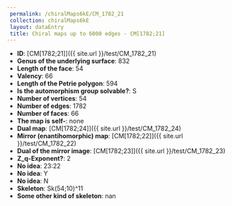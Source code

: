 ```yaml
--- 
 permalink: /chiralMaps6kE/CM_1782_21 
 collection: chiralMaps6kE
 layout: dataEntry
 title: Chiral maps up to 6000 edges - CM[1782;21]
---
```


- **ID**: [CM[1782;21]]({{ site.url }}/test/CM_1782_21)
- **Genus of the underlying surface**: 832
- **Length of the face**: 54
- **Valency**: 66
- **Length of the Petrie polygon**: 594
- **Is the automorphism group solvable?**: S
- **Number of vertices**: 54
- **Number of edges**: 1782
- **Number of faces**: 66
- **The map is self-**: none
- **Dual map**: [CM[1782;24]]({{ site.url }}/test/CM_1782_24)
- **Mirror (enantihomorphic) map**: [CM[1782;22]]({{ site.url }}/test/CM_1782_22)
- **Dual of the mirror image**: [CM[1782;23]]({{ site.url }}/test/CM_1782_23)
- **Z_q-Exponent?**: 2
- **No idea**:  23:22
- **No idea**: Y
- **No idea**: N
- **Skeleton**: Sk(54;10)^11
- **Some other kind of skeleton**: nan

